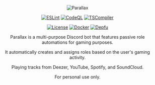 <div align="center">
  
  ![Parallax](https://user-images.githubusercontent.com/39931559/130610477-0005b550-d8fe-4049-9de0-14bcb3b32aa5.png)
  
  [![ESLint](https://github.com/JKLorenzo/Parallax/actions/workflows/eslint.yml/badge.svg)](https://github.com/JKLorenzo/Parallax/actions/workflows/eslint.yml)
  [![CodeQL](https://github.com/JKLorenzo/Parallax/workflows/CodeQL/badge.svg)](https://github.com/JKLorenzo/Parallax/actions/workflows/codeql.yml)
  [![TSCompiler](https://github.com/JKLorenzo/Parallax/actions/workflows/tscompiler.yml/badge.svg)](https://github.com/JKLorenzo/Parallax/actions/workflows/tscompiler.yml)
  
  [![License](https://img.shields.io/github/license/JKLorenzo/Parallax)](https://github.com/JKLorenzo/Parallax/blob/master/LICENSE)
  [![Docker](https://github.com/JKLorenzo/Parallax/actions/workflows/docker.yml/badge.svg)](https://github.com/JKLorenzo/Parallax/actions/workflows/docker.yml)
  [![Depfu](https://badges.depfu.com/badges/10a2b397579dcfc1b15b4327c12a9bdd/count.svg)](https://depfu.com/github/JKLorenzo/Parallax?project_id=29783)
  
  Parallax is a multi-purpose Discord bot that features passive role automations for gaming purposes.
  
  It automatically creates and assigns roles based on the user's gaming activity.
  
  Playing tracks from Deezer, YouTube, Spotify, and SoundCloud.
  
  For personal use only.
  
</div>
